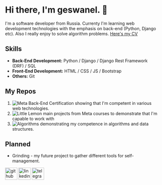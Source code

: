 # Hi there, I'm geswanel. 👋
I'm a software developer from Russia. Currenty I'm learning web development technologies with the emphasis on back-end (Python, Django etc). Also I really enjoy to solve algorithm problems. 
[Here's my CV]()

## Skills
- **Back-End Development:** Python / Django / Django Rest Framework (DRF) / SQL
- **Front-End Development:** HTML / CSS / JS / Bootstrap 
- **Others:** Git
<!--
[![geswanel's GitHub stats](https://github-readme-stats.vercel.app/api?username=geswanel)](https://github.com/anuraghazra/github-readme-stats) 

[![Top Langs](https://github-readme-stats.vercel.app/api/top-langs/?username=geswanel)](https://github.com/anuraghazra/github-readme-stats)
-->

## My Repos
1. ![Meta Back-End Certification](https://github.com/geswanel/MetaBackend) showing that I'm competent in various web technologies.
2. ![Little Lemon](https://github.com/geswanel/LittleLemon) main projects from Meta courses to demonstrate that I'm capable to work with
3. ![Algorithms](https://github.com/geswanel/Algorithms) demonstrating my competence in algorithms and data structures.

## Planned
- Grinding - my future project to gather different tools for self-management.

[<img src='https://cdn.jsdelivr.net/npm/simple-icons@3.0.1/icons/github.svg' alt='github' height='40'>](https://github.com/geswanel) [<img src='https://upload.wikimedia.org/wikipedia/commons/thumb/8/81/LinkedIn_icon.svg/2048px-LinkedIn_icon.svg.png' alt='linkedin' height='40'>](https://www.linkedin.com/in/elveg-khunshaev-8157012a9/)  [<img src='https://encrypted-tbn0.gstatic.com/images?q=tbn:ANd9GcTOunyJYq8T5XLFcT2CN1cHvUJIJlDWgZj5yA&s' alt='telegram' height='40'>](https://t.me/infysaram)  
